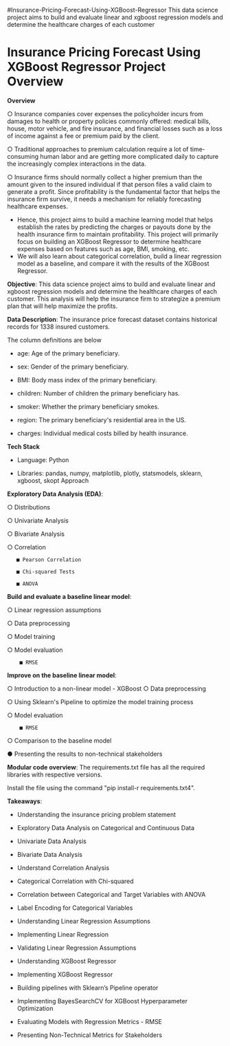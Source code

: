 #Insurance-Pricing-Forecast-Using-XGBoost-Regressor
This data science project aims to build and evaluate linear and xgboost regression models and determine the healthcare charges of each customer


# Insurance Pricing Forecast Using XGBoost Regressor Project Overview 
**Overview**

○ Insurance companies cover expenses the policyholder incurs from damages to health or property policies commonly offered: medical bills, house, motor vehicle, and fire 
   insurance, and financial losses such as a loss of income against a fee or premium paid by the client.  
   
○ Traditional approaches to premium calculation require a lot of time-consuming human labor and are getting more complicated daily to capture the increasingly complex 
   interactions in the data.  
   
○ Insurance firms should normally collect a higher premium than the amount given to the insured individual if that person files a valid claim to generate a profit. Since 
   profitability is the fundamental factor that helps the insurance firm survive, it needs a mechanism for reliably forecasting healthcare expenses. 

- Hence, this project aims to build a machine learning model that helps establish the rates by predicting the charges or payouts done by the health insurance firm to maintain profitability. This project will primarily focus on building an XGBoost Regressor to determine healthcare expenses based on features such as age, BMI, smoking, etc. 
- We will also learn about categorical correlation, build a linear regression model as a baseline, and compare it with the results of the XGBoost Regressor. 


**Objective**: This data science project aims to build and evaluate linear and xgboost regression models and determine the healthcare charges of each customer. This analysis will help the insurance firm to strategize a premium plan that will help maximize the profits. 

**Data Description**: The insurance price forecast dataset contains historical records for 1338 insured customers.  

The column definitions are below  

- age: Age of the primary beneficiary.  

- sex: Gender of the primary beneficiary.  

- BMI: Body mass index of the primary beneficiary.  

- children: Number of children the primary beneficiary has.  

- smoker: Whether the primary beneficiary smokes.  

- region: The primary beneficiary's residential area in the US.  

- charges: Individual medical costs billed by health insurance.  


**Tech Stack**   

- Language: Python   

- Libraries: pandas, numpy, matplotlib, plotly, statsmodels, sklearn, xgboost, skopt Approach  


**Exploratory Data Analysis (EDA)**:  

○ Distributions  

○ Univariate Analysis  

○ Bivariate Analysis  

○ Correlation  

       ■ Pearson Correlation  
       
       ■ Chi-squared Tests  
       
       ■ ANOVA  
       
       
**Build and evaluate a baseline linear model**:  

 ○ Linear regression assumptions  
 
 ○ Data preprocessing  
 
 ○ Model training  
 
 ○ Model evaluation  
 
        ■ RMSE 
        
        
**Improve on the baseline linear model**:  

○ Introduction to a non-linear model - XGBoost ○ Data preprocessing  

○ Using Sklearn's Pipeline to optimize the model training process  

○ Model evaluation  

        ■ RMSE 
        
○ Comparison to the baseline model 

● Presenting the results to non-technical stakeholders

**Modular code overview**: 
The requirements.txt file has all the required libraries with respective versions.  

Install the file using the command "pip install-r requirements.txt4". 

**Takeaways**:  

- Understanding the insurance pricing problem statement  

- Exploratory Data Analysis on Categorical and Continuous Data  

- Univariate Data Analysis  
 
- Bivariate Data Analysis  

- Understand Correlation Analysis  

- Categorical Correlation with Chi-squared  

- Correlation between Categorical and Target Variables with ANOVA  

- Label Encoding for Categorical Variables  

- Understanding Linear Regression Assumptions  

- Implementing Linear Regression  

- Validating Linear Regression Assumptions  

- Understanding XGBoost Regressor  

- Implementing XGBoost Regressor  

- Building pipelines with Sklearn’s Pipeline operator  

- Implementing BayesSearchCV for XGBoost Hyperparameter Optimization  

- Evaluating Models with Regression Metrics - RMSE  

- Presenting Non-Technical Metrics for Stakeholders  

 
